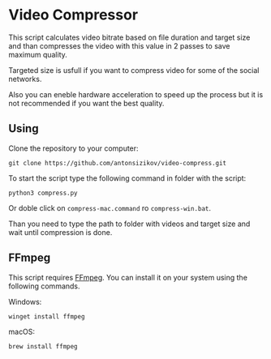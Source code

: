 # Video Compressor
This script calculates video bitrate based on file duration and target size and than compresses the video with this value in 2 passes to save maximum quality.

Targeted size is usfull if you want to compress video for some of the social networks.

Also you can eneble hardware acceleration to speed up the process but it is not recommended if you want the best quality.
## Using
Clone the repository to your computer:
```
git clone https://github.com/antonsizikov/video-compress.git
```
To start the script type the following command in folder with the script:
```
python3 compress.py
```
Or doble click on `compress-mac.command` ro `compress-win.bat`.

Than you need to type the path to folder with videos and target size and wait until compression is done.
## FFmpeg
This script requires [FFmpeg](https://ffmpeg.org). You can install it on your system using the following commands.

Windows:
```
winget install ffmpeg
```
macOS:
```
brew install ffmpeg
```
